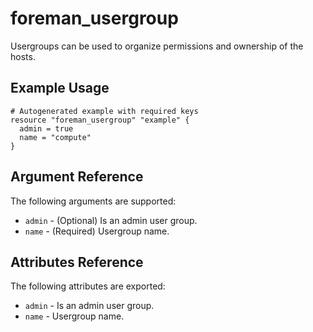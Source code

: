 
# foreman_usergroup


Usergroups can be used to organize permissions and ownership of the hosts.


## Example Usage

```
# Autogenerated example with required keys
resource "foreman_usergroup" "example" {
  admin = true
  name = "compute"
}
```


## Argument Reference

The following arguments are supported:

- `admin` - (Optional) Is an admin user group.
- `name` - (Required) Usergroup name.


## Attributes Reference

The following attributes are exported:

- `admin` - Is an admin user group.
- `name` - Usergroup name.

